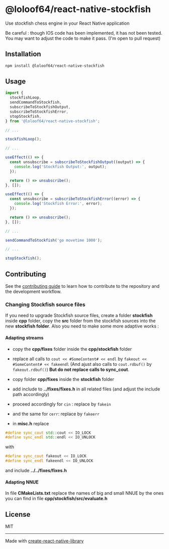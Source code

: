 # @loloof64/react-native-stockfish

Use stockfish chess engine in your React Native application

Be careful : though IOS code has been implemented, it has not been tested.
You may want to adjust the code to make it pass. (I'm open to pull request)

## Installation

```sh
npm install @loloof64/react-native-stockfish
```

## Usage

```js
import {
  stockfishLoop,
  sendCommandToStockfish,
  subscribeToStockfishOutput,
  subscribeToStockfishError,
  stopStockfish,
} from '@loloof64/react-native-stockfish';

// ...

stockfishLoop();

// ...

useEffect(() => {
  const unsubscribe = subscribeToStockfishOutput((output) => {
    console.log('Stockfish Output:', output);
  });

  return () => unsubscribe();
}, []);

useEffect(() => {
  const unsubscribe = subscribeToStockfishError((error) => {
    console.log('Stockfish Error:', error);
  });

  return () => unsubscribe();
}, []);

// ...

sendCommandToStockfish('go movetime 1000');

// ...

stopStockfish();
```

## Contributing

See the [contributing guide](CONTRIBUTING.md) to learn how to contribute to the repository and the development workflow.

### Changing Stockfish source files

If you need to upgrade Stockfish source files, create a folder **stockfish** inside **cpp** folder, copy the **src** folder from the stockfish sources into the new **stockfish folder**. Also you need to make some more adaptive works :

#### Adapting streams

- copy the **cpp/fixes** folder inside the **cpp/stockfish** folder

- replace all calls to `cout << #SomeContent# << endl` by `fakeout << #SomeContent# << fakeendl` (And ajust also calls to `cout.rdbuf()` by `fakeout.rdbuf()`) **But do not replace calls to sync_cout**.
- copy folder **cpp/fixes** inside the **stockfish** folder
- add include to **../fixes/fixes.h** in all related files (and adjust the include path accordingly)
- proceed accordingly for `cin` : replace by `fakein`
- and the same for `cerr`: replace by `fakeerr`
- in **misc.h** replace

```cpp
#define sync_cout std::cout << IO_LOCK
#define sync_endl std::endl << IO_UNLOCK
```

with

```cpp
#define sync_cout fakeout << IO_LOCK
#define sync_endl fakeendl << IO_UNLOCK
```

and include **../../fixes/fixes.h**

#### Adapting NNUE

In file **CMakeLists.txt** replace the names of big and small NNUE by the ones you can find in file **cpp/stockfish/src/evaluate.h**

## License

MIT

---

Made with [create-react-native-library](https://github.com/callstack/react-native-builder-bob)
